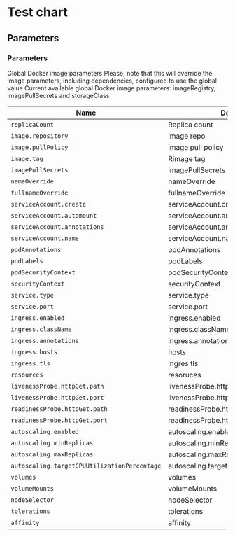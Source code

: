 # Test chart

## Parameters

### Parameters

Global Docker image parameters
Please, note that this will override the image parameters, including dependencies, configured to use the global value
Current available global Docker image parameters: imageRegistry, imagePullSecrets and storageClass

| Name                                         | Description                                | Value          |
| -------------------------------------------- | ------------------------------------------ | -------------- |
| `replicaCount`                               | Replica count                              | `1`            |
| `image.repository`                           | image repo                                 | `nginx`        |
| `image.pullPolicy`                           | image pull policy                          | `IfNotPresent` |
| `image.tag`                                  | Rimage tag                                 | `""`           |
| `imagePullSecrets`                           | imagePullSecrets                           | `[]`           |
| `nameOverride`                               | nameOverride                               | `""`           |
| `fullnameOverride`                           | fullnameOverride                           | `""`           |
| `serviceAccount.create`                      | serviceAccount.create                      | `true`         |
| `serviceAccount.automount`                   | serviceAccount.automount                   | `true`         |
| `serviceAccount.annotations`                 | serviceAccount.annotations                 | `{}`           |
| `serviceAccount.name`                        | serviceAccount.name                        | `""`           |
| `podAnnotations`                             | podAnnotations                             | `{}`           |
| `podLabels`                                  | podLabels                                  | `{}`           |
| `podSecurityContext`                         | podSecurityContext                         | `{}`           |
| `securityContext`                            | securityContext                            | `{}`           |
| `service.type`                               | service.type                               | `ClusterIP`    |
| `service.port`                               | service.port                               | `80`           |
| `ingress.enabled`                            | ingress.enabled                            | `false`        |
| `ingress.className`                          | ingress.className                          | `""`           |
| `ingress.annotations`                        | ingress.annotations                        | `{}`           |
| `ingress.hosts`                              | hosts                                      | `[]`           |
| `ingress.tls`                                | ingres tls                                 | `[]`           |
| `resources`                                  | resoruces                                  | `{}`           |
| `livenessProbe.httpGet.path`                 | livenessProbe.httpGet.path                 | `/`            |
| `livenessProbe.httpGet.port`                 | livenessProbe.httpGet.port                 | `http`         |
| `readinessProbe.httpGet.path`                | readinessProbe.httpGet.path                | `/`            |
| `readinessProbe.httpGet.port`                | readinessProbe.httpGet.port                | `http`         |
| `autoscaling.enabled`                        | autoscaling.enabled                        | `false`        |
| `autoscaling.minReplicas`                    | autoscaling.minReplicas                    | `1`            |
| `autoscaling.maxReplicas`                    | autoscaling.maxReplicas                    | `100`          |
| `autoscaling.targetCPUUtilizationPercentage` | autoscaling.targetCPUUtilizationPercentage | `80`           |
| `volumes`                                    | volumes                                    | `[]`           |
| `volumeMounts`                               | volumeMounts                               | `[]`           |
| `nodeSelector`                               | nodeSelector                               | `{}`           |
| `tolerations`                                | tolerations                                | `[]`           |
| `affinity`                                   | affinity                                   | `{}`           |
